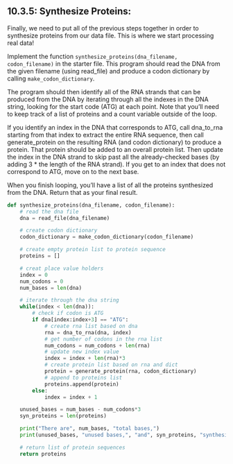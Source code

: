 ## 10.3.5: Synthesize Proteins:
Finally, we need to put all of the previous steps together in order to synthesize proteins from our data file. This is where we start processing real data!

Implement the function ```synthesize_proteins(dna_filename, codon_filename)``` in the starter file. This program should read the DNA from the given filename (using read_file) and produce a codon dictionary by calling ```make_codon_dictionary```.

The program should then identify all of the RNA strands that can be produced from the DNA by iterating through all the indexes in the DNA string, looking for the start code (ATG) at each point. Note that you’ll need to keep track of a list of proteins and a count variable outside of the loop.

If you identify an index in the DNA that corresponds to ATG, call dna_to_rna starting from that index to extract the entire RNA sequence, then call generate_protein on the resulting RNA (and codon dictionary) to produce a protein. That protein should be added to an overall protein list. Then update the index in the DNA strand to skip past all the already-checked bases (by adding 3 * the length of the RNA strand).
If you get to an index that does not correspond to ATG, move on to the next base.

When you finish looping, you’ll have a list of all the proteins synthesized from the DNA. Return that as your final result.

```python
def synthesize_proteins(dna_filename, codon_filename):
    # read the dna file
    dna = read_file(dna_filename)

    # create codon dictionary
    codon_dictionary = make_codon_dictionary(codon_filename)

    # create empty protein list to protein sequence
    proteins = []

    # creat place value holders
    index = 0
    num_codons = 0
    num_bases = len(dna)

    # iterate through the dna string
    while(index < len(dna)):
        # check if codon is ATG
        if dna[index:index+3] == "ATG":
            # create rna list based on dna
            rna = dna_to_rna(dna, index)
            # get number of codons in the rna list
            num_codons = num_codons + len(rna)
            # update new index value
            index = index + len(rna)*3
            # create protein list based on rna and dict
            protein = generate_protein(rna, codon_dictionary)
            # append to proteins list
            proteins.append(protein)
        else:
            index = index + 1

    unused_bases = num_bases - num_codons*3
    syn_proteins = len(proteins)

    print("There are", num_bases, "total bases,")
    print(unused_bases, "unused bases,", "and", syn_proteins, "synthesized proteins")

    # return list of protein sequences
    return proteins
```